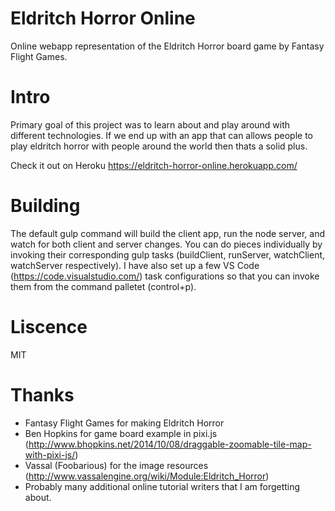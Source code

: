 # Eldritch Horror Online
Online webapp representation of the Eldritch Horror board game by Fantasy Flight Games.

# Intro
Primary goal of this project was to learn about and play around with different technologies. If we end up with an app that can allows people to play eldritch horror with people around the world then thats a solid plus.

Check it out on Heroku https://eldritch-horror-online.herokuapp.com/

# Building
The default gulp command will build the client app, run the node server, and watch for both client and server changes.
You can do pieces individually by invoking their corresponding gulp tasks (buildClient, runServer, watchClient, watchServer respectively). I have also set up a few VS Code (https://code.visualstudio.com/) task configurations so that you can invoke them from the command palletet (control+p).

# Liscence
MIT

# Thanks
* Fantasy Flight Games for making Eldritch Horror
* Ben Hopkins for game board example in pixi.js (http://www.bhopkins.net/2014/10/08/draggable-zoomable-tile-map-with-pixi-js/)
* Vassal (Foobarious) for the image resources (http://www.vassalengine.org/wiki/Module:Eldritch_Horror)
* Probably many additional online tutorial writers that I am forgetting about.
